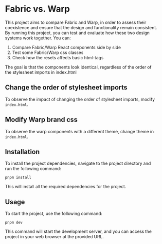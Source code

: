 # Fabric vs. Warp

This project aims to compare Fabric and Warp, in order to assess their coexistence and ensure that the design and functionality remain consistent. By running this project, you can test and evaluate how these two design systems work together. You can:

1. Compare Fabric/Warp React components side by side
2. Test some Fabric/Warp css classes
3. Check how the resets affects basic html-tags

The goal is that the components look identical, regardless of the order of the stylesheet imports in index.html

## Change the order of stylesheet imports

To observe the impact of changing the order of stylesheet imports, modify `index.html`.

## Modify Warp brand css

To observe the warp components with a different theme, change theme in `index.html`.

## Installation

To install the project dependencies, navigate to the project directory and run the following command:

```shell
pnpm install
```

This will install all the required dependencies for the project.

## Usage

To start the project, use the following command:

```shell
pnpm dev
```

This command will start the development server, and you can access the project in your web browser at the provided URL.
